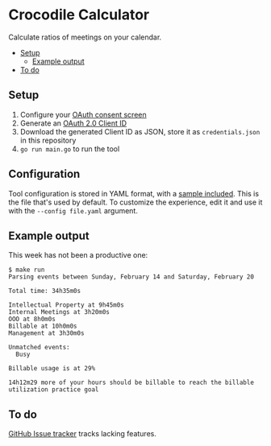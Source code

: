 # Crocodile Calculator

Calculate ratios of meetings on your calendar.

<!-- toc -->

- [Setup](#setup)
    * [Example output](#example-output)
- [To do](#to-do)

<!-- tocstop -->

## Setup

1. Configure your [OAuth consent screen](https://console.cloud.google.com/apis/credentials/consent)
1. Generate an [OAuth 2.0 Client ID](https://console.cloud.google.com/apis/credentials)
1. Download the generated Client ID as JSON, store it as `credentials.json` in this repository
1. `go run main.go` to run the tool

## Configuration

Tool configuration is stored in YAML format, with a [sample included](config.yaml). This is the file that's used by default. To customize the experience, edit it and use it with the `--config file.yaml` argument.

## Example output

This week has not been a productive one:

```
$ make run
Parsing events between Sunday, February 14 and Saturday, February 20

Total time: 34h35m0s

Intellectual Property at 9h45m0s
Internal Meetings at 3h20m0s
OOO at 8h0m0s
Billable at 10h0m0s
Management at 3h30m0s

Unmatched events:
  Busy

Billable usage is at 29%

14h12m29 more of your hours should be billable to reach the billable utilization practice goal
```

## To do

[GitHub Issue tracker](https://github.com/sadasystems/cal-calc/issues) tracks lacking features.
